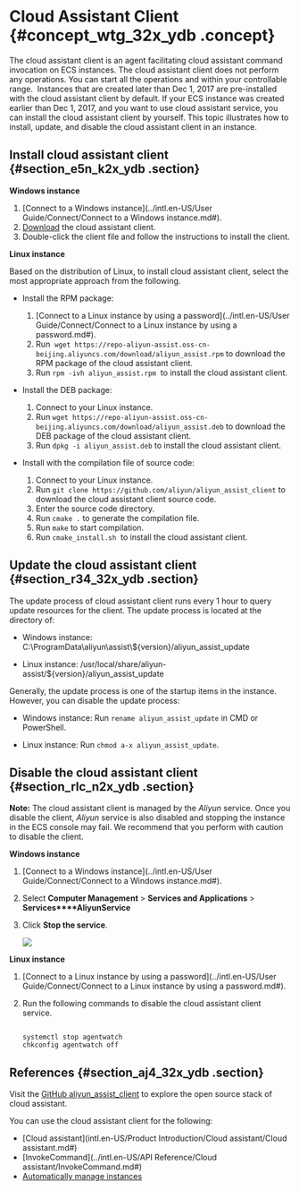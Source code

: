 # Cloud Assistant Client {#concept_wtg_32x_ydb .concept}

The cloud assistant client is an agent facilitating cloud assistant command invocation on ECS instances. The cloud assistant client does not perform any operations. You can start all the operations and within your controllable range.  Instances that are created later than Dec 1, 2017 are pre-installed with the cloud assistant client by default. If your ECS instance was created earlier than Dec 1, 2017, and you want to use cloud assistant service, you can install the cloud assistant client by yourself. This topic illustrates how to install, update, and disable the cloud assistant client in an instance.

## Install cloud assistant client {#section_e5n_k2x_ydb .section}

**Windows instance**

1.  [Connect to a Windows instance](../intl.en-US/User Guide/Connect/Connect to a Windows instance.md#).
2.  [Download](https://repo-aliyun-assist.oss-cn-beijing.aliyuncs.com/download/aliyun_agent_setup.exe) the cloud assistant client.
3.  Double-click the client file and follow the instructions to install the client.

**Linux instance**

Based on the distribution of Linux, to install cloud assistant client, select the most appropriate approach from the following.

-   Install the RPM package:

    1.  [Connect to a Linux instance by using a password](../intl.en-US/User Guide/Connect/Connect to a Linux instance by using a password.md#).
    2.  Run  `wget https://repo-aliyun-assist.oss-cn-beijing.aliyuncs.com/download/aliyun_assist.rpm` to download the RPM package of the cloud assistant client.
    3.  Run `rpm -ivh aliyun_assist.rpm`  to install the cloud assistant client.
-   Install the DEB package:

    1.  Connect to your Linux instance.
    2.  Run `wget https://repo-aliyun-assist.oss-cn-beijing.aliyuncs.com/download/aliyun_assist.deb` to download the DEB package of the cloud assistant client.
    3.  Run `dpkg -i aliyun_assist.deb` to install the cloud assistant client.
-   Install with the compilation file of source code:

    1.  Connect to your Linux instance.
    2.  Run `git clone https://github.com/aliyun/aliyun_assist_client` to download the cloud assistant client source code.
    3.  Enter the source code directory.
    4.  Run `cmake .` to generate the compilation file.
    5.  Run `make` to start compilation.
    6.  Run `cmake_install.sh`  to install the cloud assistant client.

## Update the cloud assistant client {#section_r34_32x_ydb .section}

The update process of cloud assistant client runs every 1 hour to query update resources for the client. The update process is located at the directory of:

-   Windows instance: C:\\ProgramData\\aliyun\\assist\\$\{version\}/aliyun\_assist\_update

-   Linux instance: /usr/local/share/aliyun-assist/$\{version\}/aliyun\_assist\_update


Generally, the update process is one of the startup items in the instance. However, you can disable the update process:

-   Windows instance: Run `rename aliyun_assist_update` in CMD or PowerShell.

-   Linux instance: Run `chmod a-x aliyun_assist_update`.


## Disable the cloud assistant client {#section_rlc_n2x_ydb .section}

**Note:** The cloud assistant client is managed by the *Aliyun* service. Once you disable the client, *Aliyun* service is also disabled and stopping the instance in the ECS console may fail. We recommend that you perform with caution to disable the client.

**Windows instance**

1.  [Connect to a Windows instance](../intl.en-US/User Guide/Connect/Connect to a Windows instance.md#).
2.  Select **Computer Management** \> **Services and Applications** \> **Services****AliyunService**
3.  Click **Stop the service**.

    ![](http://static-aliyun-doc.oss-cn-hangzhou.aliyuncs.com/assets/img/9582/5250_en-US.png)


**Linux instance**

1.  [Connect to a Linux instance by using a password](../intl.en-US/User Guide/Connect/Connect to a Linux instance by using a password.md#).
2.  Run the following commands to disable the cloud assistant client service.

    ```
    
    systemctl stop agentwatch
    chkconfig agentwatch off
    ```


## References {#section_aj4_32x_ydb .section}

Visit the [GitHub aliyun\_assist\_client](https://github.com/aliyun/aliyun_assist_client) to explore the open source stack of cloud assistant.

You can use the cloud assistant client for the following:

-   [Cloud assistant](intl.en-US/Product Introduction/Cloud assistant/Cloud assistant.md#)
-   [InvokeCommand](../intl.en-US/API Reference/Cloud assistant/InvokeCommand.md#)
-   [Automatically manage instances](https://www.alibabacloud.com/help/doc-detail/64741.htm?spm=a2c63.p38356.a3.10.700077faN54qqY)

